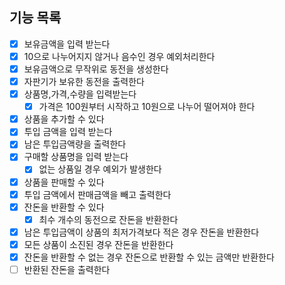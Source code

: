 ## 기능 목록

- [x] 보유금액을 입력 받는다
- [x] 10으로 나누어지지 않거나 음수인 경우 예외처리한다
- [x] 보유금액으로 무작위로 동전을 생성한다
- [x] 자판기가 보유한 동전을 출력한다
- [x] 상품명,가격,수량을 입력받는다
  - [x] 가격은 100원부터 시작하고 10원으로 나누어 떨어져야 한다
- [x] 상품을 추가할 수 있다
- [x] 투입 금액을 입력 받는다
- [x] 남은 투입금액량을 출력한다
- [x] 구매할 상품명을 입력 받는다
  - [x] 없는 상품일 경우 예외가 발생한다
- [x] 상품을 판매할 수 있다
- [x] 투입 금액에서 판매금액을 빼고 출력한다
- [x] 잔돈을 반환할 수 있다
  - [x] 최수 개수의 동전으로 잔돈을 반환한다
- [x] 남은 투입금액이 상품의 최저가격보다 적은 경우 잔돈을 반환한다
- [x] 모든 상품이 소진된 경우 잔돈을 반환한다
- [x] 잔돈을 반환할 수 없는 경우 잔돈으로 반환할 수 있는 금액만 반환한다
- [ ] 반환된 잔돈을 출력한다
